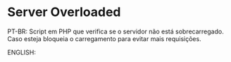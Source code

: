 # Server Overloaded

PT-BR: 
Script em PHP que verifica se o servidor não está sobrecarregado. Caso esteja bloqueia o carregamento para evitar mais requisições.

ENGLISH:

